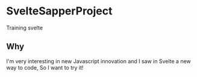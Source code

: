 # SvelteSapperProject

Training svelte

## Why

I'm very interesting in new Javascript innovation and I saw in Svelte a new way to code, So I want to try it!
